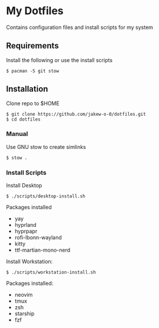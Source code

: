# My Dotfiles
Contains configuration files and install scripts for my system


## Requirements
Install the following or use the install scripts
```
$ pacman -S git stow
```


## Installation
Clone repo to $HOME
```
$ git clone https://github.com/jakew-o-0/dotfiles.git
$ cd dotfiles
```

### Manual
Use GNU stow to create simlinks
```
$ stow .
```

### Install Scripts
Install Desktop
```
$ ./scripts/desktop-install.sh
```
Packages installed
- yay
- hyprland
- hyprpapr
- rofi-lbonn-wayland
- kitty
- ttf-martian-mono-nerd

Install Workstation:
```
$ ./scripts/workstation-install.sh
```
Packages installed:
- neovim
- tmux 
- zsh
- starship
- fzf

